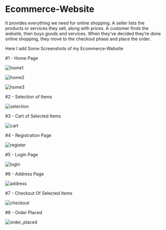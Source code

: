 # Ecommerce-Website
It provides everything we need for online shopping. A seller lists the products or services they sell, along with prices. A customer finds the website, then buys goods and services. When they’ve decided they’re done online shopping, they move to the checkout phase and place the order.


Here I add Some Screenshots of my Ecommerce-Website


#1 - Home Page

![home1](https://user-images.githubusercontent.com/107416115/220251999-1c6ee835-2f42-43b2-87f4-e49f544e6a66.png)

![home2](https://user-images.githubusercontent.com/107416115/220252031-33673b9c-e332-45f0-9932-1d8f29d0a25e.png)

![home3](https://user-images.githubusercontent.com/107416115/220252167-193514e9-bdd3-440a-885c-c6e7ababec88.png)


#2 - Selection of Items

![selection](https://user-images.githubusercontent.com/107416115/220252268-c0752385-bf56-4fbf-b9fd-a7cd2d1e39d2.png)


#3 - Cart of Selected Items

![cart](https://user-images.githubusercontent.com/107416115/220252354-69409238-e03d-4dd5-ab02-cdd2de7ad445.png)


#4 - Registration Page

![register](https://user-images.githubusercontent.com/107416115/220252441-39feea38-88f4-4940-9795-963aa8c59a89.png)


#5 - Login Page

![login](https://user-images.githubusercontent.com/107416115/220252477-f6cd6a22-f9ba-41d4-a485-f5b51f201d56.png)


#6 - Address Page

![address](https://user-images.githubusercontent.com/107416115/220252593-6ab59805-2c5a-45ec-ad99-dec789fa5cba.png)


#7 - Checkout Of Selected Items

![checkout](https://user-images.githubusercontent.com/107416115/220252682-b7f38845-f960-4bd7-aa26-ae1172c7effd.png)


#8 - Order Placed

![order_placed](https://user-images.githubusercontent.com/107416115/220252747-251aebcc-6269-461f-b4d3-6fc1819db218.png)
